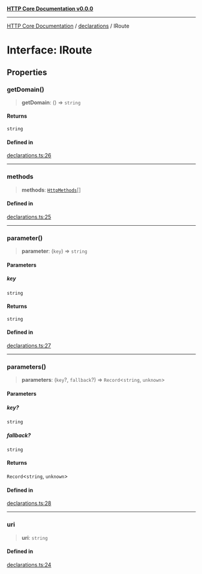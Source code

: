 [**HTTP Core Documentation v0.0.0**](../../README.md)

***

[HTTP Core Documentation](../../modules.md) / [declarations](../README.md) / IRoute

# Interface: IRoute

## Properties

### getDomain()

> **getDomain**: () => `string`

#### Returns

`string`

#### Defined in

[declarations.ts:26](https://github.com/stonemjs/http-core/blob/89981cacc9858cf786fba9df03b328b6b56a5b75/src/declarations.ts#L26)

***

### methods

> **methods**: [`HttpMethods`](../enumerations/HttpMethods.md)[]

#### Defined in

[declarations.ts:25](https://github.com/stonemjs/http-core/blob/89981cacc9858cf786fba9df03b328b6b56a5b75/src/declarations.ts#L25)

***

### parameter()

> **parameter**: (`key`) => `string`

#### Parameters

##### key

`string`

#### Returns

`string`

#### Defined in

[declarations.ts:27](https://github.com/stonemjs/http-core/blob/89981cacc9858cf786fba9df03b328b6b56a5b75/src/declarations.ts#L27)

***

### parameters()

> **parameters**: (`key`?, `fallback`?) => `Record`\<`string`, `unknown`\>

#### Parameters

##### key?

`string`

##### fallback?

`string`

#### Returns

`Record`\<`string`, `unknown`\>

#### Defined in

[declarations.ts:28](https://github.com/stonemjs/http-core/blob/89981cacc9858cf786fba9df03b328b6b56a5b75/src/declarations.ts#L28)

***

### uri

> **uri**: `string`

#### Defined in

[declarations.ts:24](https://github.com/stonemjs/http-core/blob/89981cacc9858cf786fba9df03b328b6b56a5b75/src/declarations.ts#L24)
